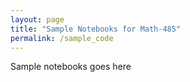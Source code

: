 ```yaml
---
layout: page
title: "Sample Notebooks for Math-485"
permalink: /sample_code
---
```


Sample notebooks goes here
